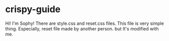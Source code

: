 # crispy-guide
Hi! I'm Sophy!
There are style.css and reset.css files. This file is very simple thing.
Especially, reset file made by another person. but It's modified with me.

